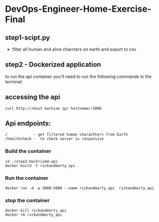 # DevOps-Engineer-Home-Exercise-Final
## step1-scipt.py
 * filter all human and alive charcters on earth and export to csv 

## step2 - Dockerized application
to run the api container you'll need to run the following commands in the terminal:
## accessing the api
    curl http://<host machine ip/ hostname>:5000
## Api endpoints:
    /            - get filtered human charachters from Earth
    /healthcheck -  to check server is responsive
### Build the container
    cd ./step2-Dockrized-api
    docker build -t rickandmorty_api . 
### Run the container 
    docker run -d -p 5000:5000 --name rickandmorty_api  rickandmorty_api 
### stop the container 
    docker kill rickandmorty_api
    docker rm rickandmorty_api
